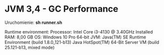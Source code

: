 # JVM 3,4 - GC Performance

Uruchomienie: **sh runner.sh**

Runtime environment:
Processor: Intel Core i3-4130 @ 3.40GHz
Installed RAM: 8,00 GB
OS: Windows 10 Pro 64-bit
JVM: Java(TM) SE Runtime Environment (build 1.8.0_121-b13)
Java HotSpot(TM) 64-Bit Server VM (build 25.121-b13, mixed mode)

